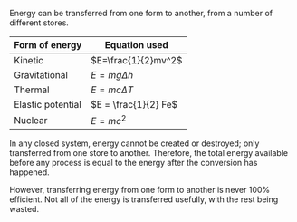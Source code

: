 Energy can be transferred from one form to another, from a number of different stores.

| Form of energy    | Equation used        |
| ----------------- | -------------------- |
| Kinetic           | $E=\frac{1}{2}mv^2$  |
| Gravitational     | $E=mg\Delta h$       |
| Thermal           | $E = mc\Delta T$     |
| Elastic potential | $E = \frac{1}{2} Fe$ |
| Nuclear           | $E=mc^2$             |

In any closed system, energy cannot be created or destroyed; only transferred from one store to another. Therefore, the total energy available before any process is equal to the energy after the conversion has happened.

However, transferring energy from one form to another is never 100% efficient. Not all of the energy is transferred usefully, with the rest being wasted.